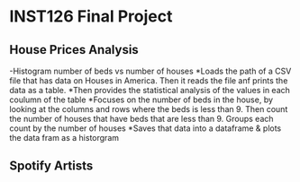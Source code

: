# INST126 Final Project 
## House Prices Analysis 
-Histogram number of beds vs number of houses 
*Loads the path of a CSV file that has data on Houses in America. Then it reads the file anf prints the data as a table.
*Then provides the statistical analysis of the values in each coulumn of the table 
*Focuses on the number of beds in the house, by looking at the columns and rows where the beds is less than 9. Then count the number of houses that have beds that are less than 9. Groups each count by the number of houses
*Saves that data into a dataframe & plots the data fram as a historgram








## Spotify Artists